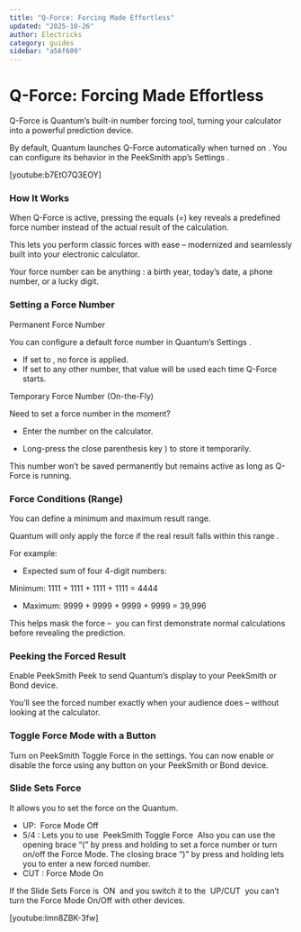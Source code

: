 ```yaml
---
title: "Q-Force: Forcing Made Effortless"
updated: "2025-10-26"
author: Electricks
category: guides
sidebar: "a56f609"
---
```


# Q-Force: Forcing Made Effortless

Q-Force is Quantum’s built-in number forcing tool, turning your calculator into a powerful prediction device.

By default, Quantum launches Q-Force automatically when turned on . You can configure its behavior in the PeekSmith app’s Settings .

[youtube:b7EtO7Q3EOY]

### How It Works

When Q-Force is active, pressing the equals (=) key reveals a predefined force number instead of the actual result of the calculation.

This lets you perform classic forces with ease – modernized and seamlessly built into your electronic calculator.

Your force number can be anything : a birth year, today’s date, a phone number, or a lucky digit.

### Setting a Force Number

Permanent Force Number

You can configure a default force number in Quantum’s Settings .

- If set to , no force is applied.
- If set to any other number, that value will be used each time Q-Force starts.

Temporary Force Number (On-the-Fly)

Need to set a force number in the moment?

- Enter the number on the calculator.

- Long-press the close parenthesis key ) to store it temporarily.

This number won’t be saved permanently but remains active as long as Q-Force is running.

### Force Conditions (Range)

You can define a minimum and maximum result range.

Quantum will only apply the force if the real result falls within this range .

For example:

- Expected sum of four 4-digit numbers:

Minimum: 1111 + 1111 + 1111 + 1111 = 4444

- Maximum: 9999 + 9999 + 9999 + 9999 = 39,996

This helps mask the force –  you can first demonstrate normal calculations before revealing the prediction.

### Peeking the Forced Result

Enable PeekSmith Peek to send Quantum’s display to your PeekSmith or Bond device.

You’ll see the forced number exactly when your audience does – without looking at the calculator.

### Toggle Force Mode with a Button

Turn on PeekSmith Toggle Force in the settings. You can now enable or disable the force using any button on your PeekSmith or Bond device.

### Slide Sets Force

It allows you to set the force on the Quantum.

- UP:  Force Mode Off
- 5/4 : Lets you to use  PeekSmith Toggle Force  Also you can use the opening brace “(” by press and holding to set a force number or turn on/off the Force Mode. The closing brace “)” by press and holding lets you to enter a new forced number.
- CUT : Force Mode On

If the Slide Sets Force is  ON  and you switch it to the  UP/CUT  you can’t turn the Force Mode On/Off with other devices.

[youtube:lmn8ZBK-3fw]